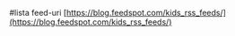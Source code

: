 #lista feed-uri
[https://blog.feedspot.com/kids_rss_feeds/](https://blog.feedspot.com/kids_rss_feeds/)
